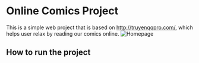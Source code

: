 # Online Comics Project

This is a simple web project that is based on http://truyenqqpro.com/,
which helps user relax by reading our comics online.
![Homepage](https://drive.google.com/file/d/18Du-7a7FSX_JfW579TxyRgSsgr6GAiM9/view?usp=sharing)

## How to run the project
